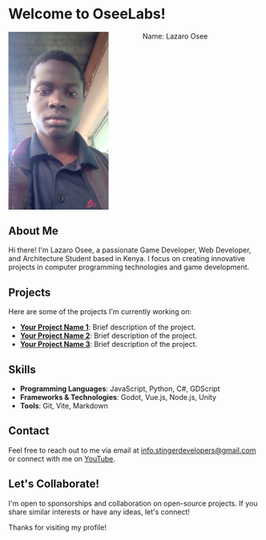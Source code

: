 # Welcome to OseeLabs!

<div class="details" style="
display: grid; 
grid-template-columns: 1fr 1fr;
gap: 2rem;
">
<img src="images/profile.png" alt="OseeLabs Logo" width="200"/>
<caption>Name: Lazaro Osee</caption>
</div>

## About Me
Hi there! I'm Lazaro Osee, a passionate Game Developer, Web Developer, and Architecture Student based in Kenya. I focus on creating innovative projects in computer programming technologies and game development.

## Projects
Here are some of the projects I'm currently working on:

- **[Your Project Name 1](link-to-your-project-1)**: Brief description of the project.
- **[Your Project Name 2](link-to-your-project-2)**: Brief description of the project.
- **[Your Project Name 3](link-to-your-project-3)**: Brief description of the project.

## Skills
- **Programming Languages**: JavaScript, Python, C#, GDScript
- **Frameworks & Technologies**: Godot, Vue.js, Node.js, Unity 
- **Tools**: Git, Vite, Markdown

## Contact
Feel free to reach out to me via email at [info.stingerdevelopers@gmail.com](mailto:info.stingerdevelopers@gmail.com) or connect with me on [YouTube](https://www.youtube.com/@lazosee).

## Let's Collaborate!
I'm open to sponsorships and collaboration on open-source projects. If you share similar interests or have any ideas, let's connect!

Thanks for visiting my profile!

